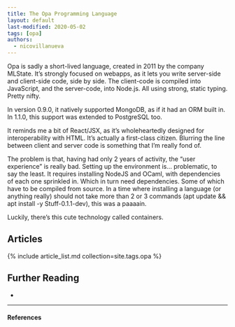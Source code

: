 ```yaml
---
title: The Opa Programming Language
layout: default
last-modified: 2020-05-02
tags: [opa]
authors:
  - nicovillanueva
---
```


Opa is sadly a short-lived language, created in 2011 by the company MLState.
It’s strongly focused on webapps, as it lets you write server-side and client-side
code, side by side. The client-code is compiled into JavaScript, and the server-code,
into Node.js. All using strong, static typing. Pretty nifty.

In version 0.9.0, it natively supported MongoDB, as if it had an ORM built in.
In 1.1.0, this support was extended to PostgreSQL too.

It reminds me a bit of React/JSX, as it’s wholeheartedly designed for interoperability
with HTML. It’s actually a first-class citizen. Blurring the line between client
and server code is something that I’m really fond of.

The problem is that, having had only 2 years of activity, the “user experience”
is really bad. Setting up the environment is… problematic, to say the least. It
requires installing NodeJS and OCaml, with dependencies of each one sprinkled in.
Which in turn need dependencies. Some of which have to be compiled from source.
In a time where installing a language (or anything really) should not take more
than 2 or 3 commands (apt update && apt install -y Stuff-0.1.1-dev), this was a
paaaain.

Luckily, there’s this cute technology called containers.

## Articles

{% include article_list.md collection=site.tags.opa %}

## Further Reading

-

---

#### References

[^1]: N. Villanueva, “Hello World in Opa,” The Renegade Coder, 20-Jul-2018. [Online]. Available: <https://therenegadecoder.com/code/hello-world-in-opa/>. [Accessed: 31-Oct-2018].

